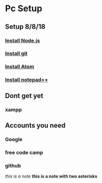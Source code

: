 # Pc Setup

## Setup 8/8/18

### [Install Node.js](https://nodejs.org/en/)
### [Install git](https://git-scm.com/downloads)
### [Install Atom](https://atom.io/) 
### [Install notepad++](https://notepad-plus-plus.org/download/v7.5.8.html)

## Dont get yet

### xampp

## Accounts you need

### Google
### free code camp
### github

*this is a note*
**this is a note with two asterisks**